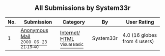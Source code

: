 ﻿<div align="center">

## All Submissions by System33r

</div>

No.  | Submission | Category | By   | User Rating
---- | ---------- | -------- | ---- | -----------
1 | [Anonymous Mail<br /><sup>2000-06-23 21:15:40</sup>](https://github.com/Planet-Source-Code/system33r-anonymous-mail__1-9197) | [Internet/ HTML<br /><sup>Visual Basic</sup>](../ByCategory/internet-html__1-34.md) | System33r | 4.0 (16 globes from 4 users)
